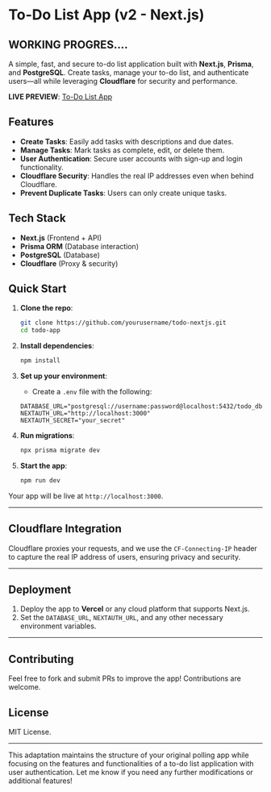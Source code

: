 # To-Do List App (v2 - Next.js)

## WORKING PROGRES....

A simple, fast, and secure to-do list application built with **Next.js**, **Prisma**, and **PostgreSQL**. Create tasks, manage your to-do list, and authenticate users—all while leveraging **Cloudflare** for security and performance.

**LIVE PREVIEW**: [To-Do List App](https://todo-nextjs.vercel.app)

## Features

- **Create Tasks**: Easily add tasks with descriptions and due dates.
- **Manage Tasks**: Mark tasks as complete, edit, or delete them.
- **User Authentication**: Secure user accounts with sign-up and login functionality.
- **Cloudflare Security**: Handles the real IP addresses even when behind Cloudflare.
- **Prevent Duplicate Tasks**: Users can only create unique tasks.

## Tech Stack

- **Next.js** (Frontend + API)
- **Prisma ORM** (Database interaction)
- **PostgreSQL** (Database)
- **Cloudflare** (Proxy & security)

## Quick Start

1. **Clone the repo**:
    ```bash
    git clone https://github.com/yourusername/todo-nextjs.git
    cd todo-app
    ```

2. **Install dependencies**:
    ```bash
    npm install
    ```

3. **Set up your environment**:
    - Create a `.env` file with the following:
    ```env
    DATABASE_URL="postgresql://username:password@localhost:5432/todo_db"
    NEXTAUTH_URL="http://localhost:3000"
    NEXTAUTH_SECRET="your_secret"
    ```

4. **Run migrations**:
    ```bash
    npx prisma migrate dev
    ```

5. **Start the app**:
    ```bash
    npm run dev
    ```

Your app will be live at `http://localhost:3000`.

---

## Cloudflare Integration

Cloudflare proxies your requests, and we use the `CF-Connecting-IP` header to capture the real IP address of users, ensuring privacy and security.

---

## Deployment

1. Deploy the app to **Vercel** or any cloud platform that supports Next.js.
2. Set the `DATABASE_URL`, `NEXTAUTH_URL`, and any other necessary environment variables.

---

## Contributing

Feel free to fork and submit PRs to improve the app! Contributions are welcome.

## License

MIT License.

---

This adaptation maintains the structure of your original polling app while focusing on the features and functionalities of a to-do list application with user authentication. Let me know if you need any further modifications or additional features!